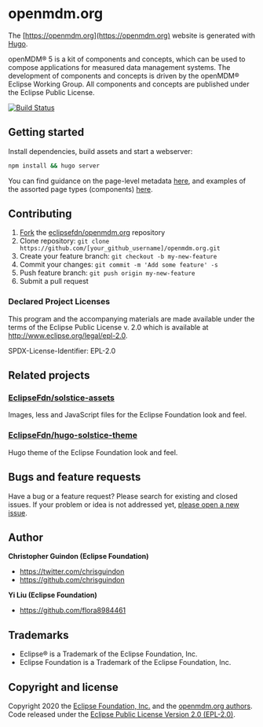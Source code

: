 # openmdm.org

The [https://openmdm.org](https://openmdm.org) website is generated with [Hugo](https://gohugo.io/documentation/).

openMDM® 5 is a kit of components and concepts, which can be used to compose applications for measured data management systems. The development of components and concepts is driven by the openMDM® Eclipse Working Group. All components and concepts are published under the Eclipse Public License.

[![Build Status](https://travis-ci.org/eclipsefdn/openmdm.org.svg?branch=master)](https://travis-ci.org/eclipsefdn/openmdm.org)

## Getting started

Install dependencies, build assets and start a webserver:

```bash
npm install && hugo server
```

You can find guidance on the page-level metadata [here](https://eclipsefdn.github.io/hugo-solstice-theme/), and examples of the assorted page types (components) [here](https://eclipsefdn.github.io/hugo-solstice-theme/components/).

## Contributing

1. [Fork](https://help.github.com/articles/fork-a-repo/) the [eclipsefdn/openmdm.org](https://github.com/eclipsefdn/openmdm.org) repository
2. Clone repository: `git clone https://github.com/[your_github_username]/openmdm.org.git`
3. Create your feature branch: `git checkout -b my-new-feature`
4. Commit your changes: `git commit -m 'Add some feature' -s`
5. Push feature branch: `git push origin my-new-feature`
6. Submit a pull request

### Declared Project Licenses

This program and the accompanying materials are made available under the terms
of the Eclipse Public License v. 2.0 which is available at
http://www.eclipse.org/legal/epl-2.0.

SPDX-License-Identifier: EPL-2.0

## Related projects

### [EclipseFdn/solstice-assets](https://github.com/EclipseFdn/solstice-assets)

Images, less and JavaScript files for the Eclipse Foundation look and feel.

### [EclipseFdn/hugo-solstice-theme](https://github.com/EclipseFdn/hugo-solstice-theme)

Hugo theme of the Eclipse Foundation look and feel. 

## Bugs and feature requests

Have a bug or a feature request? Please search for existing and closed issues. If your problem or idea is not addressed yet, [please open a new issue](https://github.com/eclipsefdn/openmdm.org/issues/new).

## Author

**Christopher Guindon (Eclipse Foundation)**

- <https://twitter.com/chrisguindon>
- <https://github.com/chrisguindon>

**Yi Liu (Eclipse Foundation)**

- <https://github.com/flora8984461>

## Trademarks

* Eclipse® is a Trademark of the Eclipse Foundation, Inc.
* Eclipse Foundation is a Trademark of the Eclipse Foundation, Inc.

## Copyright and license

Copyright 2020 the [Eclipse Foundation, Inc.](https://www.eclipse.org) and the [openmdm.org authors](https://github.com/eclipsefdn/openmdm.org/graphs/contributors). Code released under the [Eclipse Public License Version 2.0 (EPL-2.0)](https://github.com/eclipsefdn/openmdm.org/blob/src/LICENSE).
